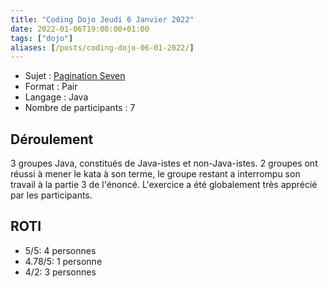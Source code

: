 ```yaml
---
title: "Coding Dojo Jeudi 6 Janvier 2022"
date: 2022-01-06T19:00:00+01:00
tags: ["dojo"]
aliases: [/posts/coding-dojo-06-01-2022/]
---
```


- Sujet : [Pagination Seven](https://codingdojo.org/kata/PaginationSeven/)
- Format : Pair
- Langage : Java
- Nombre de participants : 7

## Déroulement

3 groupes Java, constitués de Java-istes et non-Java-istes.
2 groupes ont réussi à mener le kata à son terme, le groupe restant a interrompu son travail à la partie 3 de l'énoncé.
L'exercice a été globalement très apprécié par les participants.

## ROTI
* 5/5: 4 personnes
* 4.78/5: 1 personne
* 4/2: 3 personnes

